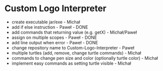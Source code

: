 # Custom Logo Interpreter

- create executable jar/exe - Michał
- add if else instruction - Paweł - DONE
- add commands that returning value (e.g. getX) - Michał/Paweł
- assign on multiple scopes - Paweł - DONE
- add line output when error - Paweł - DONE
- change repository name to Custom-Logo-Interpreter - Paweł
- multiple turtles (add, remove, change turtle commands) - Michał
- commands to change pen size and color (optionally turtle color) - Michał
- implement easy commands as setting turtle visible - Michał